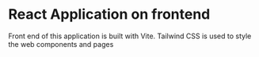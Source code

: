 # React Application on frontend
Front end of this application is built with Vite. 
Tailwind CSS is used to style the web components and pages